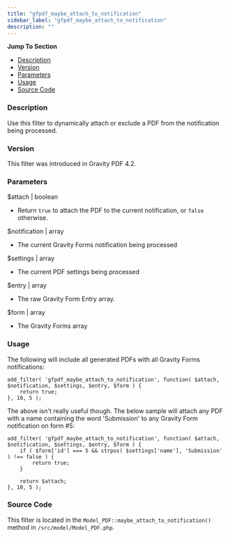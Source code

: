 ```yaml
---
title: "gfpdf_maybe_attach_to_notification"
sidebar_label: "gfpdf_maybe_attach_to_notification"
description: ""
---
```


**Jump To Section**

* [Description](#description)
* [Version](#version)
* [Parameters](#parameters)
* [Usage](#usage)
* [Source Code](#source-code)

### Description 

Use this filter to dynamically attach or exclude a PDF from the notification being processed.

### Version 

This filter was introduced in Gravity PDF 4.2.

### Parameters 

$attach | boolean
*  Return `true` to attach the PDF to the current notification, or `false` otherwise.

$notification | array
*  The current Gravity Forms notification being processed

$settings | array
*  The current PDF settings being processed

$entry | array
*  The raw Gravity Form Entry array.

$form | array
*  The Gravity Forms array

### Usage 

The following will include all generated PDFs with all Gravity Forms notifications:

```.language-php
add_filter( 'gfpdf_maybe_attach_to_notification', function( $attach, $notification, $settings, $entry, $form ) {
	return true;
}, 10, 5 );
```

The above isn't really useful though. The below sample will attach any PDF with a name containing the word 'Submission' to any Gravity Form notification on form #5:

```.language-php
add_filter( 'gfpdf_maybe_attach_to_notification', function( $attach, $notification, $settings, $entry, $form ) {
	if ( $form['id'] === 5 && strpos( $settings['name'], 'Submission' ) !== false ) {
		return true;
	}

	return $attach;
}, 10, 5 );
```

### Source Code 

This filter is located in the `Model_PDF::maybe_attach_to_notification()` method in `/src/model/Model_PDF.php`.